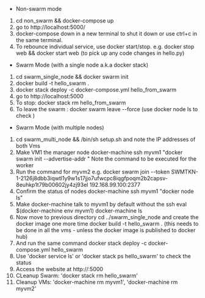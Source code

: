 * Non-swarm mode
1. cd non_swarm && docker-compose up
2. go to http://localhost:5000/
3. docker-compose down in a new terminal to shut it down or use ctrl+c in the same terminal.
4. To rebounce individual service, use docker start/stop.
    e.g. docker stop web && docker start web 
    (to pick up any code changes in hello.py)

* Swarm Mode (with a single node a.k.a docker stack)
1. cd swarm_single_node && docker swarm init
2. docker build -t hello_swarm .
3. docker stack deploy -c docker-compose.yml hello_from_swarm
4. go to http://localhost:5000
5. To stop: docker stack rm hello_from_swarm
6. To leave the swarm : docker swarm leave --force (use docker node ls to check )

* Swarm Mode (with multiple nodes)
1. cd swarm_multi_node && /bin/sh setup.sh  and note the IP addresses of both Vms
2. Make VM1 the manager node
docker-machine ssh myvm1 "docker swarm init --advertise-addr <myvm1 ip add>"
Note the command to be executed for the worker
3. Run the command for myvm2
e.g. docker swarm join --token SWMTKN-1-2126j8dbb3iqwtl1y9w1s17jjo7ufwcpc8iqgfpoqm2b2capsv-8euhkp1t79b00602jy4zj93el 192.168.99.100:2377
4. Confirm the status of nodes
docker-machine ssh myvm1 "docker node ls"
5. Make docker-machine talk to myvm1 by default without the ssh
eval $(docker-machine env myvm1)
docker-machine ls
6. Now move to previous directory
cd ../swarm_single_node and create the docker image one more time
docker build -t hello_swarm .
(this needs to be done in all the vms - unless the docker image is published to docker hub)
7. And run the same command
docker stack deploy -c docker-compose.yml hello_swarm
8. Use 'docker service ls' or 'docker stack ps hello_swarm' to check the status
9. Access the website at http://<ip add of myvm1 or myvm2>:5000
10. CLeanup Swarm: 'docker stack rm hello_swarm'
11. Cleanup VMs: 'docker-machine rm myvm1', 'docker-machine rm myvm2'